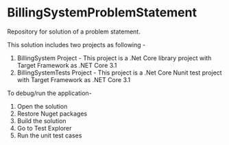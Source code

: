 # BillingSystemProblemStatement
Repository for solution of a problem statement.

This solution includes two projects as following -
1. BillingSystem Project - This project is a .Net Core library project with Target Framework as .NET Core  3.1
2. BillingSystemTests Project - This project is a .Net Core Nunit test project with Target Framework as .NET Core  3.1

To debug/run the application-
1. Open the solution
2. Restore Nuget packages
3. Build the solution
4. Go to Test Explorer
5. Run the unit test cases
